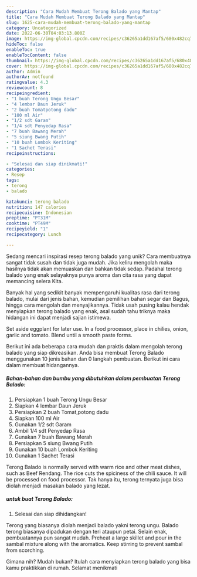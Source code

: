 ```yaml
---
description: "Cara Mudah Membuat Terong Balado yang Mantap"
title: "Cara Mudah Membuat Terong Balado yang Mantap"
slug: 1625-cara-mudah-membuat-terong-balado-yang-mantap
category: Uncategorized
date: 2022-06-30T04:03:13.800Z
image: https://img-global.cpcdn.com/recipes/c36265a1dd167af5/680x482cq70/terong-balado-foto-resep-utama.jpg
hideToc: false
enableToc: true
enableTocContent: false
thumbnail: https://img-global.cpcdn.com/recipes/c36265a1dd167af5/680x482cq70/terong-balado-foto-resep-utama.jpg
cover: https://img-global.cpcdn.com/recipes/c36265a1dd167af5/680x482cq70/terong-balado-foto-resep-utama.jpg
author: Admin
authorAv: notfound
ratingvalue: 4.3
reviewcount: 8
recipeingredient:
- "1 buah Terong Ungu Besar"
- "4 lembar Daun Jeruk"
- "2 buah Tomatpotong dadu"
- "100 ml Air"
- "1/2 sdt Garam"
- "1/4 sdt Penyedap Rasa"
- "7 buah Bawang Merah"
- "5 siung Bwang Putih"
- "10 buah Lombok Keriting"
- "1 Sachet Terasi"
recipeinstructions:

- "Selesai dan siap dinikmati!"
categories:
- Resep
tags:
- terong
- balado

katakunci: terong balado 
nutrition: 147 calories
recipecuisine: Indonesian
preptime: "PT31M"
cooktime: "PT49M"
recipeyield: "1"
recipecategory: Lunch

---
```





Sedang mencari inspirasi resep terong balado yang unik? Cara membuatnya sangat tidak susah dan tidak juga mudah. Jika keliru mengolah maka hasilnya tidak akan memuaskan dan bahkan tidak sedap. Padahal terong balado yang enak selayaknya punya aroma dan cita rasa yang dapat memancing selera Kita.





Banyak hal yang sedikit banyak mempengaruhi kualitas rasa dari terong balado, mulai dari jenis bahan, kemudian pemilihan bahan segar dan Bagus, hingga cara mengolah dan menyajikannya. Tidak usah pusing kalau hendak menyiapkan terong balado yang enak,      asal sudah tahu triknya maka hidangan ini dapat menjadi sajian istimewa.














Set aside eggplant for later use. In a food processor, place in chilies, onion, garlic and tomato. Blend until a smooth paste forms.






Berikut ini ada beberapa cara mudah dan praktis dalam mengolah terong balado yang siap dikreasikan. Anda bisa membuat Terong Balado menggunakan 10 jenis bahan dan 0 langkah pembuatan. Berikut ini cara dalam membuat hidangannya.

<!--inarticleads1-->

##### Bahan-bahan dan bumbu yang dibutuhkan dalam pembuatan Terong Balado:

1. Persiapkan 1 buah Terong Ungu Besar
1. Siapkan 4 lembar Daun Jeruk
1. Persiapkan 2 buah Tomat,potong dadu
1. Siapkan 100 ml Air
1. Gunakan 1/2 sdt Garam
1. Ambil 1/4 sdt Penyedap Rasa
1. Gunakan 7 buah Bawang Merah
1. Persiapkan 5 siung Bwang Putih
1. Gunakan 10 buah Lombok Keriting
1. Gunakan 1 Sachet Terasi


Terong Balado is normally served with warm rice and other meat dishes, such as Beef Rendang. The rice cuts the spiciness of the chili sauce. It will be processed on food processor. Tak hanya itu, terong ternyata juga bisa diolah menjadi masakan balado yang lezat. 

<!--inarticleads2-->

#####  untuk buat Terong Balado:


1. Selesai dan siap dihidangkan!

Terong yang biasanya diolah menjadi balado yakni terong ungu. Balado terong biasanya dipadukan dengan teri ataupun petai. Selain enak, pembuatannya pun sangat mudah. Preheat a large skillet and pour in the sambal mixture along with the aromatics. Keep stirring to prevent sambal from scorching. 

Gimana nih? Mudah bukan? Itulah cara menyiapkan terong balado yang bisa kamu praktikkan di rumah. Selamat menikmati
